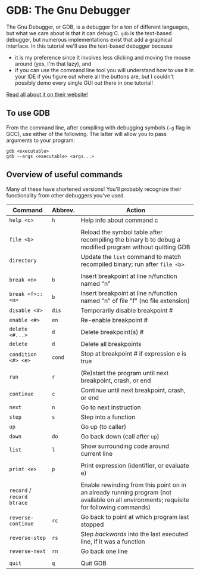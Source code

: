 # GDB: The Gnu Debugger

The Gnu Debugger, or GDB, is a debugger for a ton of different languages, but what we care about is that it can debug C. `gdb` is the text-based debugger, but numerous implementations exist that add a graphical interface. In this tutorial we'll use the text-based debugger because

- it is my preference since it involves less clicking and moving the mouse around (yes, I'm that lazy), and
- if you can use the command line tool you will understand how to use it in your IDE if you figure out where all the buttons are, but I couldn't possibly demo every single GUI out there in one tutorial!

[Read all about it on their website!](https://www.sourceware.org/gdb/)

## To use GDB

From the command line, after compiling with debugging symbols (`-g` flag in GCC), use either of the following. The latter will allow you to pass arguments to your program:

```
gdb <executable>
gdb --args <executable> <args...>
```

## Overview of useful commands

Many of these have shortened versions! You'll probably recognize their functionality from other debuggers you've used.

| Command | Abbrev. | Action
|-|-|-|
| `help <c>` | `h` | Help info about command c |
| | | |
| `file <b>` | | Reload the symbol table after recompiling the binary b to debug a modified program without quitting GDB |
| `directory` | | Update the `list` command to match recompiled binary; run after `file <b>` |
| | | |
| `break <n>` | `b` | Insert breakpoint at line n/function named "n" |
| `break <f>::<n>` | `b` | Insert breakpoint at line n/function named "n" of file "f" (no file extension) |
| `disable <#>` | `dis` | Temporarily disable breakpoint # |
| `enable <#>` | `en` | Re-enable breakpoint # |
| `delete <#...>` | `d` | Delete breakpoint(s) # |
| `delete` | `d` | Delete all breakpoints |
| `condition <#> <e>` | `cond` | Stop at breakpoint # if expression e is true |
| | | |
| `run` | `r` | (Re)start the program until next breakpoint, crash, or end |
| `continue` | `c` | Continue until next breakpoint, crash, or end |
| `next` | `n` | Go to next instruction |
| `step` | `s` | Step into a function |
| `up` | | Go up (to caller) |
| `down` | `do` | Go back down (call after `up`) |
| `list` | `l` | Show surrounding code around current line |
| | | |
| `print <e>` | `p` | Print expression (identifier, or evaluate e) |
| | | |
| `record` / `record btrace` | | Enable rewinding from this point on in an already running program (not available on all environments; requisite for following commands) |
| `reverse-continue` | `rc` | Go back to point at which program last stopped |
| `reverse-step` | `rs` | Step *backwards* into the last executed line, if it was a function |
| `reverse-next` | `rn` | Go back one line |
| | | |
| `quit` | `q` | Quit GDB |
